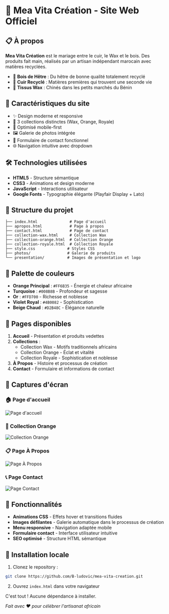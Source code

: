# 🎨 Mea Vita Création - Site Web Officiel

## 📋 À propos

**Mea Vita Création** est le mariage entre le cuir, le Wax et le bois. Des produits fait main, réalisés par un artisan indépendant marocain avec matières recyclées.

- 🌳 **Bois de Hêtre** : Du hêtre de bonne qualité totalement recyclé
- 🔄 **Cuir Recyclé** : Matières premières qui trouvent une seconde vie
- 🎨 **Tissus Wax** : Chinés dans les petits marchés du Bénin

## 🚀 Caractéristiques du site

- ✨ Design moderne et responsive
- 🎨 3 collections distinctes (Wax, Orange, Royale)
- 📱 Optimisé mobile-first
- 🖼️ Galerie de photos intégrée
- 📧 Formulaire de contact fonctionnel
- 🌐 Navigation intuitive avec dropdown

## 🛠️ Technologies utilisées

- **HTML5** - Structure sémantique
- **CSS3** - Animations et design moderne
- **JavaScript** - Interactions utilisateur
- **Google Fonts** - Typographie élégante (Playfair Display + Lato)

## 📁 Structure du projet

```
├── index.html              # Page d'accueil
├── apropos.html            # Page à propos
├── contact.html            # Page de contact
├── collection-wax.html     # Collection Wax
├── collection-orange.html  # Collection Orange
├── collection-royale.html  # Collection Royale
├── style.css              # Styles CSS
├── photos/                # Galerie de produits
└── presentation/          # Images de présentation et logo
```

## 🎨 Palette de couleurs

- **Orange Principal** : `#FF6B35` - Énergie et chaleur africaine
- **Turquoise** : `#008B8B` - Profondeur et sagesse
- **Or** : `#FFD700` - Richesse et noblesse
- **Violet Royal** : `#4B0082` - Sophistication
- **Beige Chaud** : `#D2B48C` - Élégance naturelle

## 📱 Pages disponibles

1. **Accueil** - Présentation et produits vedettes
2. **Collections** :
   - Collection Wax - Motifs traditionnels africains
   - Collection Orange - Éclat et vitalité
   - Collection Royale - Sophistication et noblesse
3. **À Propos** - Histoire et processus de création
4. **Contact** - Formulaire et informations de contact

## 📱 Captures d'écran

### 🏠 Page d'accueil
![Page d'accueil](screenshots/Capture%20d'écran%202025-08-25%20à%2000.50.10.png)

### 🎨 Collection Orange
![Collection Orange](screenshots/Capture%20d'écran%202025-08-25%20à%2000.50.21.png)

### 📋 Page À Propos
![Page À Propos](screenshots/Capture%20d'écran%202025-08-25%20à%2000.50.43.png)

### 📞 Page Contact
![Page Contact](screenshots/Capture%20d'écran%202025-08-25%20à%2000.51.02.png)

## 🌟 Fonctionnalités

- **Animations CSS** - Effets hover et transitions fluides
- **Images défilantes** - Galerie automatique dans le processus de création
- **Menu responsive** - Navigation adaptée mobile
- **Formulaire contact** - Interface utilisateur intuitive
- **SEO optimisé** - Structure HTML sémantique

## 🚀 Installation locale

1. Clonez le repository :
```bash
git clone https://github.com/B-ludovic/mea-vita-creation.git
```

2. Ouvrez `index.html` dans votre navigateur

C'est tout ! Aucune dépendance à installer.



*Fait avec ❤️ pour célébrer l'artisanat africain*
